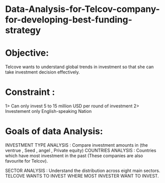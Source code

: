 # Data-Analysis-for-Telcov-company-for-developing-best-funding-strategy

# Objective:
Telcove wants to understand global trends in investment so that she can take investment decision effectively.

# Constraint :
1> Can only invest 5 to 15 million USD per round of investment
2> Investement only English-speaking Nation

# Goals of data Analysis:
  INVESTMENT TYPE ANALYSIS : Compare investment amounts in (the ventrue , Seed , angel , Private equity)
  COUNTRIES ANALYSIS : Countries which have most investment in the past (These companies are also favourite for Telcov).
  
  SECTOR ANALYSIS : Understand the distribution across eight main sectors.
  TELCOVE WANTS TO INVEST WHERE MOST INVESTER WANT TO INVEST.

